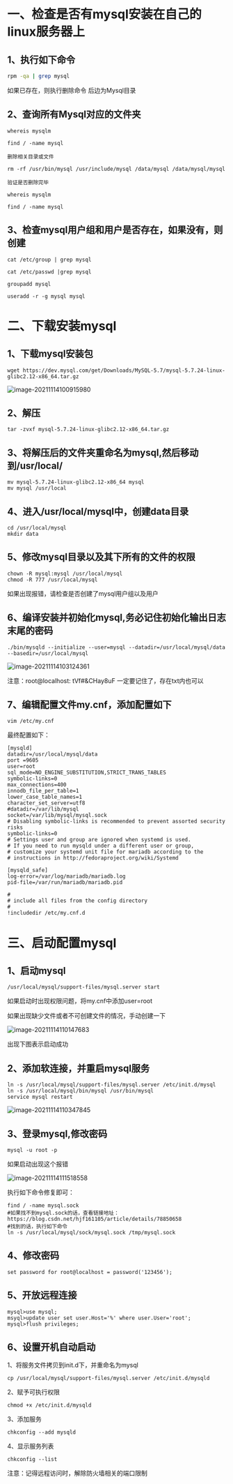 # 一、检查是否有mysql安装在自己的linux服务器上

## 1、执行如下命令

```sh
rpm -qa | grep mysql
```

如果已存在，则执行删除命令 后边为Mysql目录

## 2、查询所有Mysql对应的文件夹

```shell
whereis mysqlm

find / -name mysql

删除相关目录或文件

rm -rf /usr/bin/mysql /usr/include/mysql /data/mysql /data/mysql/mysql 

验证是否删除完毕

whereis mysqlm

find / -name mysql
```

## 3、检查mysql用户组和用户是否存在，如果没有，则创建

```shell
cat /etc/group | grep mysql

cat /etc/passwd |grep mysql

groupadd mysql

useradd -r -g mysql mysql
```

# 二、下载安装mysql

## 1、下载mysql安装包

```shell
wget https://dev.mysql.com/get/Downloads/MySQL-5.7/mysql-5.7.24-linux-glibc2.12-x86_64.tar.gz
```

![image-20211114100915980](C:\Users\javaD\AppData\Roaming\Typora\typora-user-images\image-20211114100915980.png)

## 2、解压

```shell
tar -zvxf mysql-5.7.24-linux-glibc2.12-x86_64.tar.gz
```

## 3、将解压后的文件夹重命名为mysql,然后移动到/usr/local/

```shell
mv mysql-5.7.24-linux-glibc2.12-x86_64 mysql
mv mysql /usr/local
```

## 4、进入/usr/local/mysql中，创建data目录

```shell
cd /usr/local/mysql
mkdir data
```

## 5、修改mysql目录以及其下所有的文件的权限

```shell
chown -R mysql:mysql /usr/local/mysql
chmod -R 777 /usr/local/mysql
```

如果出现报错，请检查是否创建了mysql用户组以及用户

## 6、编译安装并初始化mysql,务必记住初始化输出日志末尾的密码

```shell
./bin/mysqld --initialize --user=mysql --datadir=/usr/local/mysql/data --basedir=/usr/local/mysql
```

![image-20211114103124361](C:\Users\javaD\AppData\Roaming\Typora\typora-user-images\image-20211114103124361.png)

注意：root@localhost: tVf#&CHay8uF  一定要记住了，存在txt内也可以

## 7、编辑配置文件my.cnf，添加配置如下

```shell
vim /etc/my.cnf
```

最终配置如下：

```properties
[mysqld]
datadir=/usr/local/mysql/data
port =9605
user=root
sql_mode=NO_ENGINE_SUBSTITUTION,STRICT_TRANS_TABLES
symbolic-links=0
max_connections=400
innodb_file_per_table=1
lower_case_table_names=1
character_set_server=utf8
#datadir=/var/lib/mysql
socket=/var/lib/mysql/mysql.sock
# Disabling symbolic-links is recommended to prevent assorted security risks
symbolic-links=0
# Settings user and group are ignored when systemd is used.
# If you need to run mysqld under a different user or group,
# customize your systemd unit file for mariadb according to the
# instructions in http://fedoraproject.org/wiki/Systemd

[mysqld_safe]
log-error=/var/log/mariadb/mariadb.log
pid-file=/var/run/mariadb/mariadb.pid

#
# include all files from the config directory
#
!includedir /etc/my.cnf.d
```

# 三、启动配置mysql

## 1、启动mysql

```shell
/usr/local/mysql/support-files/mysql.server start
```

如果启动时出现权限问题，将my.cnf中添加user=root

如果出现缺少文件或者不可创建文件的情况，手动创建一下

![image-20211114110147683](C:\Users\javaD\AppData\Roaming\Typora\typora-user-images\image-20211114110147683.png)

出现下图表示启动成功

## 2、添加软连接，并重启mysql服务

```shell
ln -s /usr/local/mysql/support-files/mysql.server /etc/init.d/mysql 
ln -s /usr/local/mysql/bin/mysql /usr/bin/mysql
service mysql restart
```

![image-20211114110347845](C:\Users\javaD\AppData\Roaming\Typora\typora-user-images\image-20211114110347845.png)

## 3、登录mysql,修改密码

```shell
mysql -u root -p
```

如果启动出现这个报错

![image-20211114111518558](C:\Users\javaD\AppData\Roaming\Typora\typora-user-images\image-20211114111518558.png)

执行如下命令修复即可：

```shell
find / -name mysql.sock
#如果找不到mysql.sock的话，查看链接地址：https://blog.csdn.net/hjf161105/article/details/78850658
#找到的话，执行如下命令
ln -s /usr/local/mysql/sock/mysql.sock /tmp/mysql.sock
```

## 4、修改密码

```shell
set password for root@localhost = password('123456');
```

## 5、开放远程连接

```shell
mysql>use mysql;
msyql>update user set user.Host='%' where user.User='root';
mysql>flush privileges;
```

## 6、设置开机自动启动

1、将服务文件拷贝到init.d下，并重命名为mysql

```shell
cp /usr/local/mysql/support-files/mysql.server /etc/init.d/mysqld
```

2、赋予可执行权限

```shell
chmod +x /etc/init.d/mysqld
```

3、添加服务

```shell
chkconfig --add mysqld
```

4、显示服务列表

```shell
chkconfig --list
```

注意：记得远程访问时，解除防火墙相关的端口限制